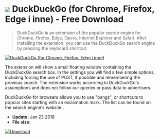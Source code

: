 # ![](https://cdn.softexe.net/static/icon/f/duckduckgo-dla-chrome-firefox-edge-i-inne-10693.png) DuckDuckGo (for Chrome, Firefox, Edge i inne)  - Free Download

> DuckDuckGo is an extension of the popular search engine for Chrome, Firefox, Edge, Opera, Internet Explorer and Safari. After installing the extension, you can use the DuckDuckGo search engine by pressing the keyboard shortcut.

[![DuckDuckGo (for Chrome, Firefox, Edge i inne)](https:https://tse3.mm.bing.net/th?id=OIP.RCxFHAbIG8_NoVjyeVhVmwHaE4&pid=Api)](https://softexe.net/win/internet/browser-add-ons/duckduckgo-for-chrome-firefox-edge-i-inne:pRfac.html)

The extension will show a small floating window containing the DuckDuckGo search box. In the settings you will find a few simple options, including forcing the use of POST, if possible and remembering the previous search. The extension works according to DuckDuckGo's assumptions and does not follow our queries or pass data to advertisers.
 
 DuckDuckGo for browsers allows you to use "bangs", or shortcuts to popular sites starting with an exclamation mark. The list can be found on the search engine's website .


- **Update:** Jan 23 2018
- **File size:** 

[![Download](https://cdn.softexe.net/static/img/download.png)](https://softexe.net/win/internet/browser-add-ons/duckduckgo-for-chrome-firefox-edge-i-inne:pRfac.html)

